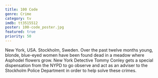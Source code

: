 ```yaml
---
title: 100 Code
genre: Crime
category: tv
imdb: tt3515512
poster: 100-code_poster.jpg
featured: true
priority: 50
---
```

New York, USA. Stockholm, Sweden.
Over the past twelve months young, blonde, blue-eyed women have been found dead in a meadow where Asphodel flowers grow.
New York Detective Tommy Conley gets a special dispensation from the NYPD to go observe and act as an adviser to the Stockholm Police Department in order to help solve these crimes.

